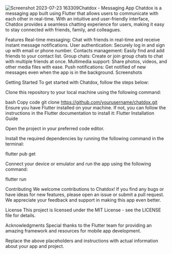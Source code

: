![Screenshot 2023-07-23 163309](https://github.com/divo662/chatdox/assets/83912007/935bc26e-bf8f-4df0-9064-f0883463888d)Chatdox - Messaging App
Chatdox is a messaging app built using Flutter that allows users to communicate with each other in real-time. With an intuitive and user-friendly interface, Chatdox provides a seamless chatting experience for users, making it easy to stay connected with friends, family, and colleagues.

Features
Real-time messaging: Chat with friends in real-time and receive instant message notifications.
User authentication: Securely log in and sign up with email or phone number.
Contacts management: Easily find and add friends to your contact list.
Group chats: Create or join group chats to chat with multiple friends at once.
Multimedia support: Share photos, videos, and other media files with ease.
Push notifications: Get notified of new messages even when the app is in the background.
Screenshots


Getting Started
To get started with Chatdox, follow the steps below:

Clone this repository to your local machine using the following command:

bash
Copy code
git clone https://github.com/yourusername/chatdox.git
Ensure you have Flutter installed on your machine. If not, you can follow the instructions in the Flutter documentation to install it: Flutter Installation Guide

Open the project in your preferred code editor.

Install the required dependencies by running the following command in the terminal:

flutter pub get

Connect your device or emulator and run the app using the following command:

flutter run

Contributing
We welcome contributions to Chatdox! If you find any bugs or have ideas for new features, please open an issue or submit a pull request. We appreciate your feedback and support in making this app even better.

License
This project is licensed under the MIT License - see the LICENSE file for details.

Acknowledgments
Special thanks to the Flutter team for providing an amazing framework and resources for mobile app development.

Replace the above placeholders and instructions with actual information about your app and project.
